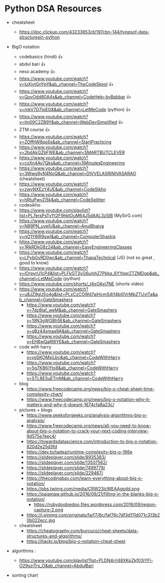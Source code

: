 # Python DSA Resources

- cheatsheet
    - https://doc.clickup.com/43233653/d/197cbn-144/typesof-data-structuresin-python

- BigO notation 
    - codebasics (hindi) 👍
    - abdul bari 👍
    - neso academy 👍
    - https://www.youtube.com/watch?v=luXiytGnYpY&ab_channel=TheCodeSkool 👍
    - https://www.youtube.com/watch?v=QovOdd80A4s&ab_channel=CodeHelp-byBabbar 👍
    - https://www.youtube.com/watch?v=mkV7D7IoEG8&ab_channel=LetMeCode (python) 👍
    - https://www.youtube.com/watch?v=itn09C2ZB9Y&ab_channel=WebDevSimplified 👍
    - ZTM course 👍
    - https://www.youtube.com/watch?v=ZOffhW8qs6s&ab_channel=StartPracticing
    - https://www.youtube.com/watch?v=2bdAkGZbFWE&ab_channel=SMARTBUTCLEVER
    - https://www.youtube.com/watch?v=csXn4Av7Qks&ab_channel=5MinutesEngineering
    - https://www.youtube.com/watch?v=3Wwq9yN4NoQ&ab_channel=DIVVELASRINIVASARAO (cheatsheet)
    - https://www.youtube.com/watch?v=zwyNXEzY4UE&ab_channel=CodeSikho
    - https://www.youtube.com/watch?v=hRtuPwyZj5k&ab_channel=CodeSplitter
    - codesikho
    - https://www.youtube.com/playlist?list=PL7ersPsTyYt2F9hktOuM64J5dAAL3zSIB (MySirG.com)
    - https://www.youtube.com/watch?v=N89PN_uyelU&ab_channel=AnujBhaiya
    - https://www.youtube.com/watch?v=nO1Y8lR9swI&ab_channel=ComputerShastra
    - https://www.youtube.com/watch?v=1RkRDkG8z24&ab_channel=EasyEngineeringClasses
    - https://www.youtube.com/watch?v=LPybGvRD0wc&ab_channel=ThapaTechnical (JS) (not so great , good to know)
    - https://www.youtube.com/watch?v=iOrpyrU1cP4&list=PLFkGT3yG6ujnhZ7Pkkq_6YYqqrZTZMDgp&ab_channel=LetMeCode (python)
    - https://www.youtube.com/shorts/_t4xOAxj7NE (shorts video)
    - https://www.youtube.com/watch?v=u8JZ9gU5o4g&list=PLxCzCOWd7aiHcmS4i14bI0VrMbZTUvlTa&ab_channel=GateSmashers
        - https://www.youtube.com/watch?v=7dz8Iaf_weM&ab_channel=GateSmashers
        - https://www.youtube.com/watch?v=19N3gWGBh5E&ab_channel=GateSmashers
        - https://www.youtube.com/watch?v=gBz44smaa9A&ab_channel=GateSmashers
        - https://www.youtube.com/watch?v=EH8wQaRI6YE&ab_channel=GateSmashers
    - code with harry
        - https://www.youtube.com/watch?v=vgSKOMsjLbc&ab_channel=CodeWithHarry
        - https://www.youtube.com/watch?v=5g7K86jYto8&ab_channel=CodeWithHarry
        - https://www.youtube.com/watch?v=STL8ESuETmM&ab_channel=CodeWithHarry
    - blog
        - https://www.freecodecamp.org/news/big-o-cheat-sheet-time-complexity-chart/
        - https://www.freecodecamp.org/news/big-o-notation-why-it-matters-and-why-it-doesnt-1674cfa8a23c/
    - pictures + blogs 
        - https://www.geeksforgeeks.org/analysis-algorithms-big-o-analysis/
        - https://www.freecodecamp.org/news/all-you-need-to-know-about-big-o-notation-to-crack-your-next-coding-interview-9d575e7eec4/
        - https://towardsdatascience.com/introduction-to-big-o-notation-820d2e25d3fd
        - https://dev.to/tadea/runtime-complexity-big-o-166e
        - https://slideplayer.com/slide/8935383/
        - https://slideplayer.com/slide/13507562/
        - https://slideplayer.com/slide/7499779/
        - https://slideplayer.com/slide/229467/
        - https://thecodingbay.com/learn-everything-about-big-o-notation/
        - https://pbs.twimg.com/media/CRW23IcWEAAgpdd.png
        - https://pajamaw.github.io/2016/09/21/filling-in-the-blanks-big-o-notation/
            - https://rubydoobiedoo.files.wordpress.com/2016/09/region-capture-2.png
        - https://i.pinimg.com/originals/fa/f7/6c/faf76c7df3d111d071c313b20b022ecc.jpg
    - cheatsheet 
        - https://cheatography.com/burcuco/cheat-sheets/data-structures-and-algorithms/
        - https://hackr.io/blog/big-o-notation-cheat-sheet

- algorithms : 
    - https://www.youtube.com/playlist?list=PLDN4rrl48XKpZkf03iYFl-O29szjTrs_O&ab_channel=AbdulBari

- sorting chart
